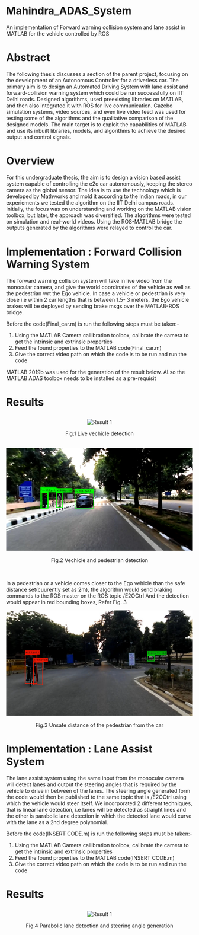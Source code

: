 # Mahindra_ADAS_System
An implementation of Forward warning collision system and lane assist in MATLAB for the vehicle controlled by ROS

<b><h1>Abstract</h1></b>

The following thesis discusses a section of the parent project, focusing on the development of an Autonomous Controller for a driverless car. The primary aim is to design an Automated Driving System with lane assist and forward-collision warning system which could be run successfully on IIT Delhi roads. Designed algorithms, used preexisting libraries on MATLAB, and then also integrated it with ROS for live communication. Gazebo simulation systems, video sources, and even live video feed was used for testing some of the algorithms and the qualitative comparison of the designed models. The main target is to exploit the capabilities of MATLAB and use its inbuilt libraries, models, and algorithms to achieve the desired output and control signals.

<b><h1>Overview</h1></b>

For this undergraduate thesis, the aim is to design a vision based assist system capable of controlling the e2o car autonomously, keeping the stereo camera as the global sensor. The idea is to use the technology which is developed by Mathworks and mold it according to the Indian roads, in our experiements we tested the algorithm on the IIT Delhi campus roads. Initially, the focus was on understanding and working on the MATLAB vision toolbox, but later, the approach was diversified. The algorithms were tested on simulation and real-world videos. Using the ROS-MATLAB bridge the outputs generated by the algorithms were relayed to control the car.


<b><h1> Implementation : Forward Collision Warning System </h1></b>
The forward warning collision system will take in live video from the monocular camera, and give the world coordinates of the vehicle as well as the pedestrian wrt the Ego vehicle. In case a vehicle or pedestrian is very close i.e within 2 car lengths that is between 1.5- 3 meters, the Ego vehicle brakes will be deployed by sending brake msgs over the MATLAB-ROS bridge.

Before the code(Final_car.m) is run the following steps must be taken:-
1. Using the MATLAB Camera callibration toolbox, calibrate the camera to get the intrinsic and extrinsic properties 
2. Feed the found properties to the MATLAB code(Final_car.m) 
3. Give the correct video path on which the code is to be run and run the code 
 
MATLAB 2019b was used for the generation of the result below. ALso the MATLAB ADAS toolbox needs to be installed as a pre-requisit

<h1><p align="left">Results</p></h1>

<p align="center"><img src="https://github.com/dhruvtalwar18/Mahindra_ADAS_System/blob/main/images_BTTPII/FCWS_GIF.gif" title="Result 1"></p>
<p align="center">Fig.1 Live vechicle detection</p><br />
<img src="https://github.com/dhruvtalwar18/Mahindra_ADAS_System/blob/main/images_BTTPII/car_ped.png" title="Result 2">
<p align="center">Fig.2 Vechicle and pedestrian detection</p>

<br>

In a pedestrian or a vehicle comes closer to the Ego vehicle than the safe distance set(cuurently set as 2m), the algorithm would send braking commands to the ROS master on the ROS topic /E2OCtrl
And the detection would appear in red bounding boxes, Refer Fig. 3 

<img src="https://github.com/dhruvtalwar18/Mahindra_ADAS_System/blob/main/images_BTTPII/close_ped.png" title="Result 3">
<p align="center"> Fig.3 Unsafe distance of the pedestrian from the car</p>

<b><h1> Implementation : Lane Assist System </h1></b>
The lane assist system using the same input from the monocular camera will detect lanes and output the steering angles that is required by the vehicle to drive in between of the lanes. The steering angle generated form the code would then be published to the same topic that is /E2OCtrl using which the vehicle would steer itself. We incorporated 2 different techniques, that is linear lane detection, i.e lanes will be detected as straight lines and the other is parabolic lane detection in which the detected lane would curve with the lane as a 2nd degree polynomial.

Before the code(INSERT CODE.m) is run the following steps must be taken:-
1. Using the MATLAB Camera callibration toolbox, calibrate the camera to get the intrinsic and extrinsic properties 
2. Feed the found properties to the MATLAB code(INSERT CODE.m) 
3. Give the correct video path on which the code is to be run and run the code  

<h1><p align="left">Results</p></h1>

<p align="center"><img src="https://github.com/dhruvtalwar18/Mahindra_ADAS_System/blob/main/images_BTTPII/Parabolic_Lane%20Detection.gif" title="Result 1"></p>
<p align="center">Fig.4 Parabolic lane detection and steering angle generation</p><br />









